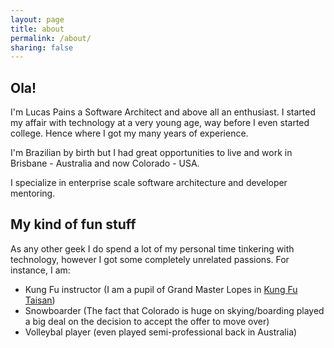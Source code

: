 ```yaml
---
layout: page
title: about
permalink: /about/
sharing: false
---
```


## Ola!
I'm Lucas Pains a Software Architect and above all an enthusiast. I started my affair with technology at a very young age, way before I even started college. Hence where I got my many years of experience.

I'm Brazilian by birth but I had great opportunities to live and work in Brisbane - Australia and now Colorado - USA.  

I specialize in enterprise scale software architecture and developer mentoring.

## My kind of fun stuff
As any other geek I do spend a lot of my personal time tinkering with technology, however I got some completely unrelated passions. For instance, I am:

  * Kung Fu instructor (I am a pupil of Grand Master Lopes in [Kung Fu Taisan](http://kungfutaisan.com.br/))
  * Snowboarder (The fact that Colorado is huge on skying/boarding played a big deal on the decision to accept the offer to move over)
  * Volleybal player (even played semi-professional back in Australia)
